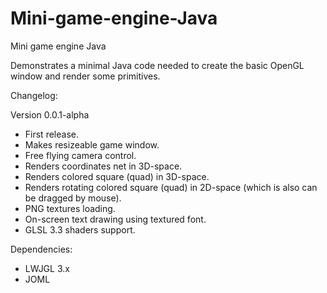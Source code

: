 # Mini-game-engine-Java
Mini game engine Java

Demonstrates a minimal Java code needed to create the basic OpenGL window and render some primitives.

Changelog:

Version 0.0.1-alpha
  * First release.
  * Makes resizeable game window.
  * Free flying camera control.
  * Renders coordinates net in 3D-space.
  * Renders colored square (quad) in 3D-space.
  * Renders rotating colored square (quad) in 2D-space (which is also can be dragged by mouse).
  * PNG textures loading.
  * On-screen text drawing using textured font.
  * GLSL 3.3 shaders support.
  
Dependencies:
  * LWJGL 3.x
  * JOML
  
